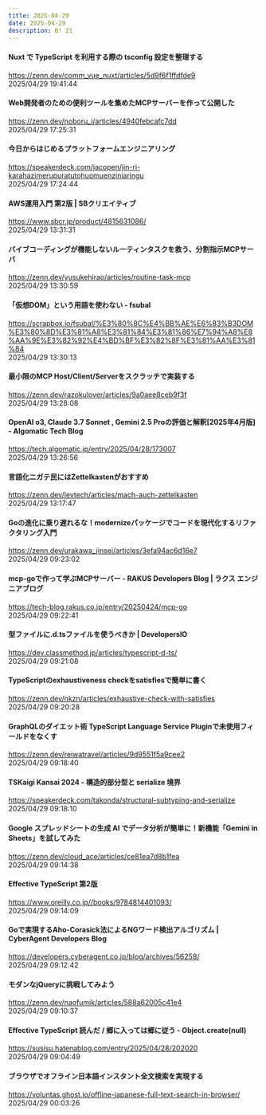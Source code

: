 ```yaml
---
title: 2025-04-29
date: 2025-04-29
description: B! 21
---
```


#### Nuxt で TypeScript を利用する際の tsconfig 設定を整理する
https://zenn.dev/comm_vue_nuxt/articles/5d9f6f1ffdfde9<br>
2025/04/29 19:41:44<br>


#### Web開発者のための便利ツールを集めたMCPサーバーを作って公開した
https://zenn.dev/noboru_i/articles/4940febcafc7dd<br>
2025/04/29 17:25:31<br>


#### 今日からはじめるプラットフォームエンジニアリング
https://speakerdeck.com/jacopen/jin-ri-karahazimerupuratutohuomuenziniaringu<br>
2025/04/29 17:24:44<br>


#### AWS運用入門 第2版 | SBクリエイティブ
https://www.sbcr.jp/product/4815631086/<br>
2025/04/29 13:31:31<br>


#### バイブコーディングが機能しないルーティンタスクを救う、分割指示MCPサーバ
https://zenn.dev/yusukehirao/articles/routine-task-mcp<br>
2025/04/29 13:30:59<br>


#### 「仮想DOM」という用語を使わない - fsubal
https://scrapbox.io/fsubal/%E3%80%8C%E4%BB%AE%E6%83%B3DOM%E3%80%8D%E3%81%A8%E3%81%84%E3%81%86%E7%94%A8%E8%AA%9E%E3%82%92%E4%BD%BF%E3%82%8F%E3%81%AA%E3%81%84<br>
2025/04/29 13:30:13<br>


#### 最小限のMCP Host/Client/Serverをスクラッチで実装する
https://zenn.dev/razokulover/articles/9a0aee8ceb9f3f<br>
2025/04/29 13:28:08<br>


#### OpenAI o3, Claude 3.7 Sonnet , Gemini 2.5 Proの評価と解釈[2025年4月版] - Algomatic Tech Blog
https://tech.algomatic.jp/entry/2025/04/28/173007<br>
2025/04/29 13:26:56<br>


#### 言語化ニガテ民にはZettelkastenがおすすめ
https://zenn.dev/levtech/articles/mach-auch-zettelkasten<br>
2025/04/29 13:17:47<br>


#### Goの進化に乗り遅れるな！modernizeパッケージでコードを現代化するリファクタリング入門
https://zenn.dev/urakawa_jinsei/articles/3efa94ac6d16e7<br>
2025/04/29 09:23:02<br>


#### mcp-goで作って学ぶMCPサーバー - RAKUS Developers Blog | ラクス エンジニアブログ
https://tech-blog.rakus.co.jp/entry/20250424/mcp-go<br>
2025/04/29 09:22:41<br>


#### 型ファイルに.d.tsファイルを使うべきか | DevelopersIO
https://dev.classmethod.jp/articles/typescript-d-ts/<br>
2025/04/29 09:21:08<br>


#### TypeScriptのexhaustiveness checkをsatisfiesで簡単に書く
https://zenn.dev/nkzn/articles/exhaustive-check-with-satisfies<br>
2025/04/29 09:20:28<br>


#### GraphQLのダイエット術 TypeScript Language Service Pluginで未使用フィールドをなくす
https://zenn.dev/reiwatravel/articles/9d9551f5a9cee2<br>
2025/04/29 09:18:40<br>


#### TSKaigi Kansai 2024 - 構造的部分型と serialize 境界
https://speakerdeck.com/takonda/structural-subtyping-and-serialize<br>
2025/04/29 09:18:10<br>


#### Google スプレッドシートの生成 AI でデータ分析が簡単に！新機能「Gemini in Sheets」を試してみた
https://zenn.dev/cloud_ace/articles/ce81ea7d8b1fea<br>
2025/04/29 09:14:38<br>


#### Effective TypeScript 第2版
https://www.oreilly.co.jp//books/9784814401093/<br>
2025/04/29 09:14:09<br>


#### Goで実現するAho-Corasick法によるNGワード検出アルゴリズム | CyberAgent Developers Blog
https://developers.cyberagent.co.jp/blog/archives/56258/<br>
2025/04/29 09:12:42<br>


#### モダンなjQueryに挑戦してみよう
https://zenn.dev/naofumik/articles/588a62005c41e4<br>
2025/04/29 09:10:37<br>


#### Effective TypeScript 読んだ / 郷に入っては郷に従う - Object.create(null)
https://susisu.hatenablog.com/entry/2025/04/28/202020<br>
2025/04/29 09:04:49<br>


#### ブラウザでオフライン日本語インスタント全文検索を実現する
https://voluntas.ghost.io/offline-japanese-full-text-search-in-browser/<br>
2025/04/29 00:03:26<br>


